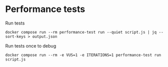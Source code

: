 # Performance tests

Run tests

```shell
docker compose run --rm performance-test run --quiet script.js | jq --sort-keys > output.json
```

Run tests once to debug


```shell
docker compose run --rm -e VUS=1 -e ITERATIONS=1 performance-test run script.js
```
